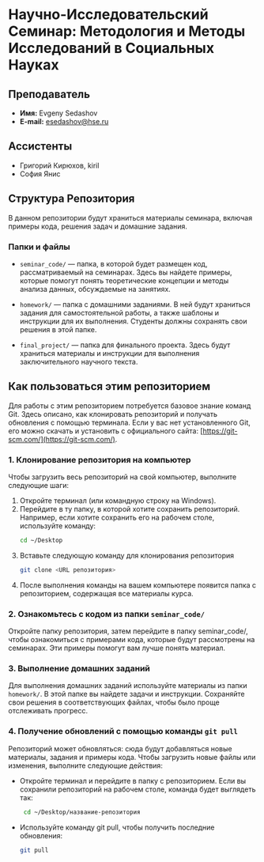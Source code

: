 # Научно-Исследовательский Семинар: Методология и Методы Исследований в Социальных Науках

## Преподаватель
- **Имя:** Evgeny Sedashov
- **E-mail:** [esedashov@hse.ru](mailto:esedashov@hse.ru)

## Ассистенты
- Григорий Кирюхов, kiril
- София Янис

## Структура Репозитория

В данном репозитории будут храниться материалы семинара, включая примеры кода, решения задач и домашние задания.

### Папки и файлы

- `seminar_code/` — папка, в которой будет размещен код, рассматриваемый на семинарах. Здесь вы найдете примеры, которые помогут понять теоретические концепции и методы анализа данных, обсуждаемые на занятиях.
  
- `homework/` — папка с домашними заданиями. В ней будут храниться задания для самостоятельной работы, а также шаблоны и инструкции для их выполнения. Студенты должны сохранять свои решения в этой папке.

- `final_project/` — папка для финального проекта. Здесь будут храниться материалы и инструкции для выполнения заключительного научного текста.

## Как пользоваться этим репозиторием

Для работы с этим репозиторием потребуется базовое знание команд Git. Здесь описано, как клонировать репозиторий и получать обновления с помощью терминала. Если у вас нет установленного Git, его можно скачать и установить с официального сайта: [https://git-scm.com/](https://git-scm.com/).

### 1. Клонирование репозитория на компьютер

Чтобы загрузить весь репозиторий на свой компьютер, выполните следующие шаги:

1. Откройте терминал (или командную строку на Windows).
2. Перейдите в ту папку, в которой хотите сохранить репозиторий. Например, если хотите сохранить его на рабочем столе, используйте команду:
   ```bash
   cd ~/Desktop
   ```
3. Вставьте следующую команду для клонирования репозитория
   ```bash
   git clone <URL репозитория>
   ```
4. После выполнения команды на вашем компьютере появится папка с репозиторием, содержащая все материалы курса.

### 2. Ознакомьтесь с кодом из папки `seminar_code/`
Откройте папку репозитория, затем перейдите в папку seminar_code/, чтобы ознакомиться с примерами кода, которые будут рассмотрены на семинарах. Эти примеры помогут вам лучше понять материал.

### 3. Выполнение домашних заданий
Для выполнения домашних заданий используйте материалы из папки `homework/`. В этой папке вы найдете задачи и инструкции. Сохраняйте свои решения в соответствующих файлах, чтобы было проще отслеживать прогресс.

### 4. Получение обновлений с помощью команды `git pull`
Репозиторий может обновляться: сюда будут добавляться новые материалы, задания и примеры кода. Чтобы загрузить новые файлы или изменения, выполните следующие действия:
 - Откройте терминал и перейдите в папку с репозиторием. Если вы сохранили репозиторий на рабочем столе, команда будет выглядеть так:
   ```bash
    cd ~/Desktop/название-репозитория
   ```
- Используйте команду git pull, чтобы получить последние обновления:
    ```bash
    git pull
    ```




